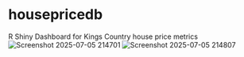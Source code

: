 # housepricedb
R Shiny Dashboard for Kings Country house price metrics
![Screenshot 2025-07-05 214701](https://github.com/user-attachments/assets/d6049cba-57d4-4711-942f-93fd5042b79b)
![Screenshot 2025-07-05 214807](https://github.com/user-attachments/assets/01aac970-339f-4f5f-8066-74e8724db1dc)
